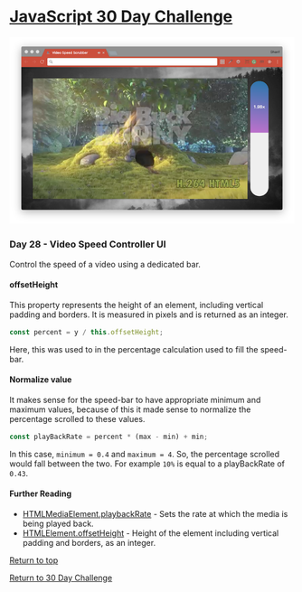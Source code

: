 # [JavaScript 30 Day Challenge](https://javascript30.com/)
![JavaScript30](./day28VideoSpeed.png)

### Day 28 - Video Speed Controller UI
Control the speed of a video using a dedicated bar.

#### offsetHeight
This property represents the height of an element, including vertical padding and borders. It is measured in pixels and is returned as an integer.
```js
const percent = y / this.offsetHeight;
```
Here, this was used to in the percentage calculation used to fill the speed-bar.

#### Normalize value
It makes sense for the speed-bar to have appropriate minimum and maximum values, because of this it made sense to normalize the percentage scrolled to these values.
```js
const playBackRate = percent * (max - min) + min;
```
In this case, `minimum = 0.4` and `maximum = 4`. So, the percentage scrolled would fall between the two. For example `10%` is equal to a playBackRate of `0.43`.

#### Further Reading
- [HTMLMediaElement.playbackRate](https://developer.mozilla.org/en-US/docs/Web/API/HTMLMediaElement/playbackRate) - Sets the rate at which the media is being played back.
- [HTMLElement.offsetHeight](https://developer.mozilla.org/en-US/docs/Web/API/HTMLElement/offsetHeight) - Height of the element including vertical padding and borders, as an integer.

[Return to top](#javascript-30-day-challenge)

[Return to 30 Day Challenge](../../README.md)
